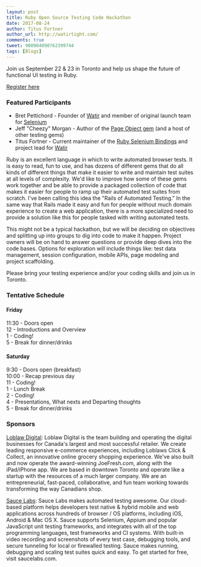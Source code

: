 ```yaml
---
layout: post
title: Ruby Open Source Testing Code Hackathon
date: 2017-08-24
author: Titus Fortner
author_url: http://watirtight.com/
comments: true
tweet: 900904090762399744
tags: [Blogs]
---
```


Join us September 22 & 23 in Toronto and help us shape the future of functional UI testing in Ruby.

<!--more-->

[Register here](https://www.eventbrite.com/e/ruby-open-source-testing-code-hackathon-tickets-36985700225)

### Featured Participants

* Bret Pettichord - Founder of [Watir](http://watir.com) and member of original launch team for [Selenium](http://seleniumhq.org)
* Jeff "Cheezy" Morgan - Author of the [Page Object gem](https://github.com/cheezy/page-object) (and a host of other testing gems)
* Titus Fortner - Current maintainer of the [Ruby Selenium Bindings](https://github.com/SeleniumHQ/selenium/wiki/Ruby-Bindings) 
and project lead for [Watir](http://watir.com)

Ruby is an excellent language in which to write automated browser tests. It is easy to read, fun to use, and has dozens of different gems that do all kinds of different things that make it easier to write and maintain test suites at all levels of complexity. We'd like to improve how some of these gems work together and be able to provide a packaged collection of code that makes it easier for people to ramp up their automated test suites from scratch.
I've been calling this idea the "Rails of Automated Testing." In the same way that Rails made it easy and fun for people without much domain experience to create a web application, there is a more specialized need to provide a solution like this for people tasked with writing automated tests.

This might not be a typical hackathon, but we will be deciding on objectives and splitting up into groups to dig into code to make it happen. Project owners will be on hand to answer questions or provide deep dives into the code bases. Options for exploration will include things like: test data management, session configuration, mobile APIs, page modeling and project scaffolding.

Please bring your testing experience and/or your coding skills and join us in Toronto.

### Tentative Schedule

#### Friday
11:30 - Doors open<br />
12 - Introductions and Overview<br />
1 - Coding!<br />
5 - Break for dinner/drinks<br />

#### Saturday
9:30 - Doors open (breakfast)<br />
10:00 - Recap previous day<br />
11 - Coding!<br />
1 - Lunch Break<br />
2 - Coding!<br />
4 - Presentations, What nexts and Departing thoughts<br />
5 - Break for dinner/drinks

### Sponsors

[Loblaw Digital](http://loblawdigital.co/):
Loblaw Digital is the team building and operating the digital businesses for Canada's largest and most successful retailer. We create leading responsive e-commerce experiences, including Loblaws Click & Collect, an innovative online grocery shopping experience. We've also built and now operate the award-winning JoeFresh.com, along with the iPad/iPhone app. We are based in downtown Toronto and operate like a startup with the resources of a much larger company. We are an entrepreneurial, fast-paced, collaborative, and fun team working towards transforming the way Canadians shop.

[Sauce Labs](http://saucelabs.com):
Sauce Labs makes automated testing awesome. Our cloud-based platform helps developers test native & hybrid mobile and web applications across hundreds of browser / OS platforms, including iOS, Android & Mac OS X. Sauce supports Selenium, Appium and popular JavaScript unit testing frameworks, and integrates with all of the top programming languages, test frameworks and CI systems. With built-in video recording and screenshots of every test case, debugging tools, and secure tunneling for local or firewalled testing. Sauce makes running, debugging and scaling test suites quick and easy. To get started for free, visit saucelabs.com. 
